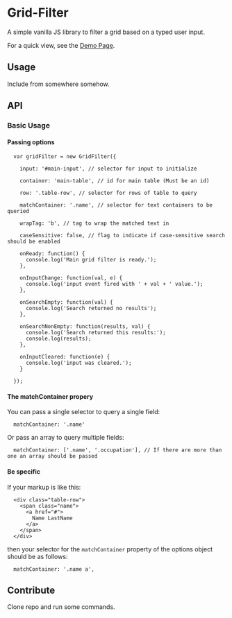 # Grid-Filter

A simple vanilla JS library to filter a grid based on a typed user input.

For a quick view, see the [Demo Page](http://cherna.github.io/simple-grid-filtering/).

## Usage

Include from somewhere somehow.

## API

### Basic Usage

#### Passing options

```
  var gridFilter = new GridFilter({

    input: '#main-input', // selector for input to initialize

    container: 'main-table', // id for main table (Must be an id)

    row: '.table-row', // selector for rows of table to query

    matchContainer: '.name', // selector for text containers to be queried

    wrapTag: 'b', // tag to wrap the matched text in

    caseSensitive: false, // flag to indicate if case-sensitive search should be enabled

    onReady: function() {
      console.log('Main grid filter is ready.');
    },

    onInputChange: function(val, e) {
      console.log('input event fired with ' + val + ' value.');
    },

    onSearchEmpty: function(val) {
      console.log('Search returned no results');
    },

    onSearchNonEmpty: function(results, val) {
      console.log('Search returned this results:');
      console.log(results);
    },

    onInputCleared: function(e) {
      console.log('input was cleared.');
    }

  });
```

#### The matchContainer propery

You can pass a single selector to query a single field:

```
  matchContainer: '.name'
```

Or pass an array to query multiple fields:

```
  matchContainer: ['.name', '.occupation'], // If there are more than one an array should be passed
```

#### Be specific

If your markup is like this:
```
  <div class="table-row">
    <span class="name">
      <a href="#">
        Name LastName
      </a>
    </span>
  </div>
```

then your selector for the `matchContainer` property of the options object should be as follows:
```
  matchContainer: '.name a',
```

## Contribute

Clone repo and run some commands.

